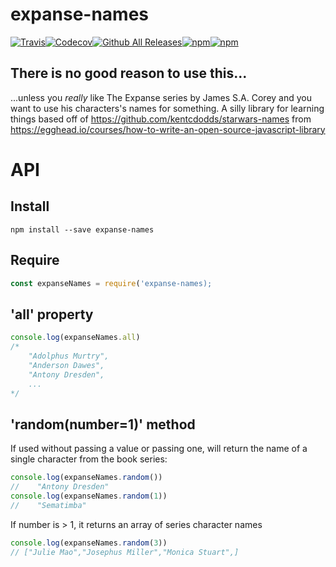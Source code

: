 # expanse-names
[![Travis](https://img.shields.io/travis/emilkloeden/expanse-names.svg?style=flat-square)](https://travis-ci.org/emilkloeden/expanse-names)[![Codecov](https://img.shields.io/codecov/c/github/emilkloeden/expanse-names.svg?style=flat-square)](https://codecov.io/gh/emilkloeden/expanse-names)[![Github All Releases](https://img.shields.io/github/downloads/emilkloeden/expanse-names/total.svg?style=flat-square)](https://github.com/emilkloeden/expanse-names#readme)[![npm](https://img.shields.io/npm/v/expanse-names.svg?style=flat-square)](https://www.npmjs.com/package/expanse-names)[![npm](https://img.shields.io/npm/dt/expanse-names.svg?style=flat-square)](https://www.npmjs.com/package/expanse-names)

## There is no good reason to use this...
...unless you *really* like The Expanse series by James S.A. Corey and you want to use his characters's names for something.
A silly library for learning things based off of https://github.com/kentcdodds/starwars-names
from https://egghead.io/courses/how-to-write-an-open-source-javascript-library

# API
## Install
```npm install --save expanse-names```
## Require
```javascript
const expanseNames = require('expanse-names);
```
## 'all' property
```javascript
console.log(expanseNames.all)
/*
    "Adolphus Murtry",
    "Anderson Dawes",
    "Antony Dresden",
    ...
*/
```

## 'random(number=1)' method
If used without passing a value or passing one, will return the name of a single character from the book series:

```javascript
console.log(expanseNames.random())
//    "Antony Dresden"
console.log(expanseNames.random(1))
//    "Sematimba"
```

If number is > 1, it returns an array of series character names

```javascript
console.log(expanseNames.random(3))
// ["Julie Mao","Josephus Miller","Monica Stuart",]

```